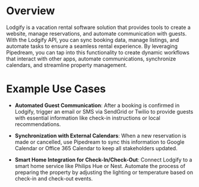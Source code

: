 # Overview

Lodgify is a vacation rental software solution that provides tools to create a website, manage reservations, and automate communication with guests. With the Lodgify API, you can sync booking data, manage listings, and automate tasks to ensure a seamless rental experience. By leveraging Pipedream, you can tap into this functionality to create dynamic workflows that interact with other apps, automate communications, synchronize calendars, and streamline property management.

# Example Use Cases

- **Automated Guest Communication**: After a booking is confirmed in Lodgify, trigger an email or SMS via SendGrid or Twilio to provide guests with essential information like check-in instructions or local recommendations.

- **Synchronization with External Calendars**: When a new reservation is made or cancelled, use Pipedream to sync this information to Google Calendar or Office 365 Calendar to keep all stakeholders updated.

- **Smart Home Integration for Check-In/Check-Out**: Connect Lodgify to a smart home service like Philips Hue or Nest. Automate the process of preparing the property by adjusting the lighting or temperature based on check-in and check-out events.
